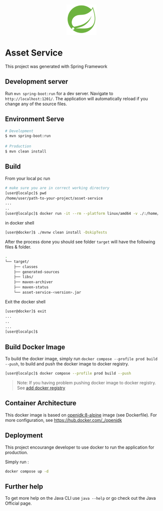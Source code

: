 <p align="center"><a href="https://spring.io/projects/spring-boot" target="_blank"><img src="https://raw.githubusercontent.com/github/explore/80688e429a7d4ef2fca1e82350fe8e3517d3494d/topics/spring-boot/spring-boot.png" width="100"></a></p>

# Asset Service

This project was generated with Spring Framework

## Development server

Run `mvn spring-boot:run` for a dev server. Navigate to `http://localhost:1201/`. The application will automatically reload if you change any of the source files.

## Environment Serve
```bash
# Development
$ mvn spring-boot:run

# Production
$ mvn clean install
```

## Build

From your local pc run
```bash
# make sure you are in correct working directory
[user@localpc]$ pwd
/home/user/path-to-your-project/asset-service
...
..
[user@localpc]$ docker run -it --rm --platform linux/amd64 -v ./:/home/docker/Software -w /home/docker/Software openjdk:8-alpine sh
```

in docker shell
```bash
[user@docker]$ ./mvnw clean install -DskipTests
```

After the process done you should see folder `target` will have the following files & folder.

```bash
.
└── target/
    ├── classes
    ├── generated-sources
    ├── libs/
    ├── maven-archiver
    ├── maven-status
    └── asset-service-<version>.jar
```

Exit the docker shell 

```bash
[user@docker]$ exit
...
..
...
[user@localpc]$
```

## Build Docker Image
To build the docker image, simply run `docker compose --profile prod build --push`, to build and push the docker image to docker registry.

```bash
[user@localpc]$ docker compose --profile prod build --push
```

> Note: If you having problem pushing docker image to docker registry. See [add docker registry](http://localhost)

## Container Architecture
This docker image is based on [openjdk:8-alpine](https://hub.docker.com/_/openjdk) image (see Dockerfile). For more configuration, see https://hub.docker.com/_/openjdk

## Deployment
This project encourange developer to use docker to run the application for production.

Simply run :

```bash
docker compose up -d
```


## Further help
To get more help on the Java CLI use `java --help` or go check out the Java Official page.
